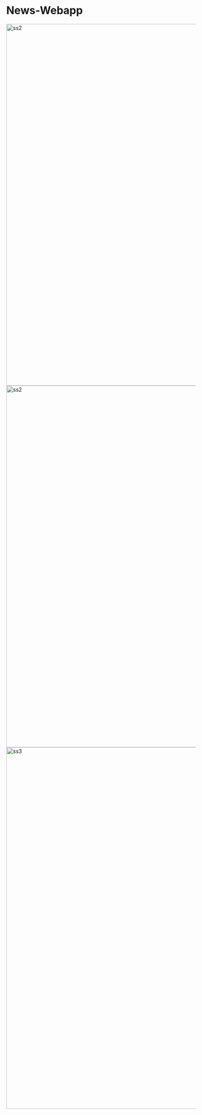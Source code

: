 # News-Webapp


<img width="960" alt="ss2" src="https://github.com/Ananypratap007/News-Webapp/assets/134461865/8721bf3f-96fc-4af6-9d23-ebbb56850cd3">

<img width="960" alt="ss2" src="https://github.com/Ananypratap007/News-Webapp/assets/134461865/6affba17-bed2-4e2f-a5bf-4ceb95084570">



<img width="960" alt="ss3" src="https://github.com/Ananypratap007/News-Webapp/assets/134461865/6d8c3dd4-47f9-4f98-80f0-ed6e8a14f769">


